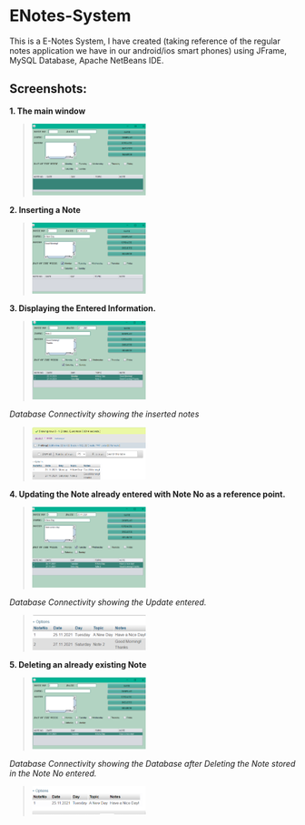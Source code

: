 # ENotes-System
This is a E-Notes System, I have created (taking reference of the regular notes application we have in our android/ios smart phones) using JFrame, MySQL Database, Apache  NetBeans IDE. 
  ## Screenshots:
  **1. The main window**
  ><img src="MainPage.png" alt="drawing" width="200">
  
  **2. Inserting a Note**
  ><img src="Saving_a_Note.png" alt="drawing" width="200">
  
  **3. Displaying the Entered Information.**
  ><img src="Display.png" alt="drawing" width="200">
  
  *Database Connectivity showing the inserted notes*
  ><img src="DatabaseChanges_Insert&Display.png" alt="drawing" width="200">
  
  **4. Updating the Note already entered with Note No as a reference point.**
  ><img src="Update.png" alt="drawing" width="200">
  
  *Database Connectivity showing the Update entered.*
  ><img src="DatabaseChange_Update.png" alt="drawing" width="200">
  
  **5. Deleting an already existing Note** 
  ><img src="Delete.png" alt="drawing" width="200">
  
  *Database Connectivity showing the Database after Deleting the Note stored in the Note No entered.*
  ><img src="Database_Deleting.png" alt="drawing" width="200">
